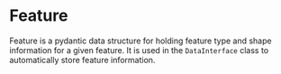 # Feature

Feature is a pydantic data structure for holding feature type and shape information for a given feature. It is used in the `DataInterface` class to automatically store feature information.


